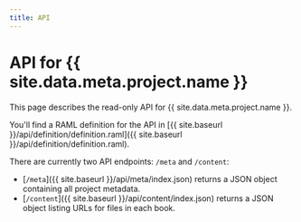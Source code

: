 ```yaml
---
title: API
---
```


# API for {{ site.data.meta.project.name }}

This page describes the read-only API for {{ site.data.meta.project.name }}.

You'll find a RAML definition for the API in [{{ site.baseurl }}/api/definition/definition.raml]({{ site.baseurl }}/api/definition/definition.raml).

There are currently two API endpoints: `/meta` and `/content`:

- [`/meta`]({{ site.baseurl }}/api/meta/index.json) returns a JSON object containing all project metadata.
- [`/content`]({{ site.baseurl }}/api/content/index.json) returns a JSON object listing URLs for files in each book.
